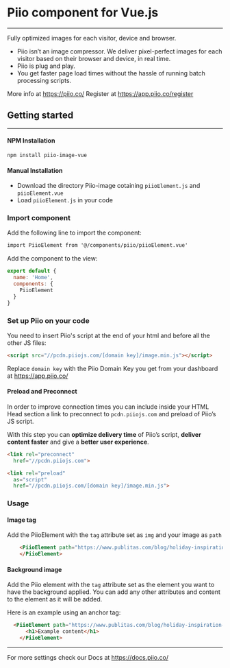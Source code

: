 # Piio component for Vue.js
---

Fully optimized images for each visitor, device and browser.

- Piio isn’t an image compressor. We deliver pixel-perfect images for each visitor based on their browser and device, in real time.
- Piio is plug and play.
- You get faster page load times without the hassle of running batch processing scripts.

More info at https://piio.co/
Register at https://app.piio.co/register

## Getting started
---

#### NPM Installation
```
npm install piio-image-vue
```
#### Manual Installation

- Download the directory Piio-image cotaining `piioElement.js` and `piioElement.vue`
- Load `piioElement.js` in your code

### Import component

Add the following line to import the component:
```html
import PiioElement from '@/components/piio/piioElement.vue'
```

Add the component to the view:
```javascript
export default {
  name: 'Home',
  components: {
    PiioElement
  }
}
```

### Set up Piio on your code

You need to insert Piio's script at the end of your html and before all the other JS files:
```html
<script src="//pcdn.piiojs.com/[domain key]/image.min.js"></script>
```
Replace `domain key` with the Piio Domain Key you get from your dashboard at https://app.piio.co/

#### Preload and Preconnect

In order to improve connection times you can include inside your HTML Head section a link to preconnect to `pcdn.piiojs.com` and preload of Piio’s JS script.

With this step you can **optimize delivery time** of Piio’s script, **deliver content faster** and give a **better user experience**.

```html
<link rel="preconnect"
  href="//pcdn.piiojs.com">

<link rel="preload"
  as="script"
  href="//pcdn.piiojs.com/[domain key]/image.min.js">
  ```

### Usage


#### Image tag

Add the PiioElement with the `tag` attribute set as `img` and your image as `path`

```html
    <PiioElement path="https://www.publitas.com/blog/holiday-inspiration-great-examples-of-guides-and-christmas-catalogs/header.jpg" tag="img" class="example-class">
    </PiioElement>
```

#### Background image

Add the Piio element with the `tag` attribute set as the element you want to have the background applied. You can add any other attributes and content to the element as it will be added.

Here is an example using an anchor tag:
```html
  <PiioElement path="https://www.publitas.com/blog/holiday-inspiration-great-examples-of-guides-and-christmas-catalogs/header.jpg" tag="a" href="https://www.piio.co">
      <h1>Example content</h1>
    </PiioElement>
```
---
For more settings check our Docs at https://docs.piio.co/
